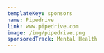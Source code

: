 ```yaml
---
templateKey: sponsors
name: Pipedrive
link: www.pipedrive.com
image: /img/pipedrive.png
sponsoredTrack: Mental Health
---
```

